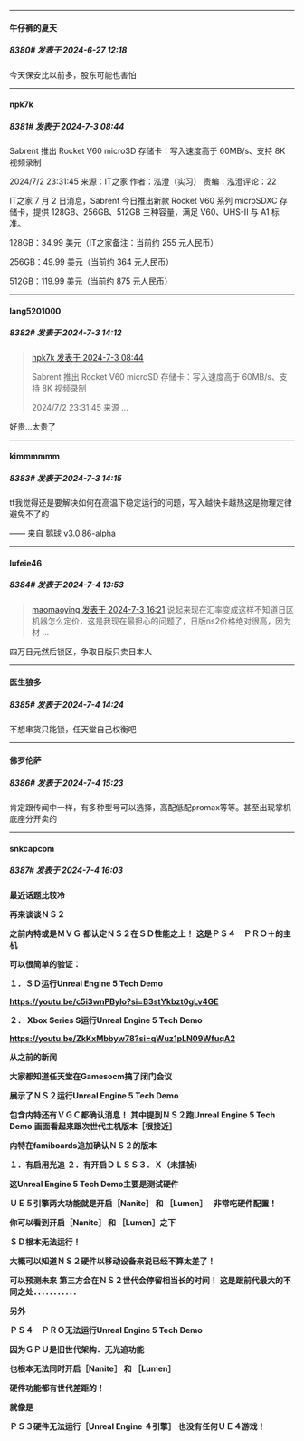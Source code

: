 ﻿
*****

####  牛仔裤的夏天  
##### 8380#       发表于 2024-6-27 12:18

今天保安比以前多，股东可能也害怕

*****

####  npk7k  
##### 8381#       发表于 2024-7-3 08:44

Sabrent 推出 Rocket V60 microSD 存储卡：写入速度高于 60MB/s、支持 8K 视频录制

2024/7/2 23:31:45 来源：IT之家 作者：泓澄（实习） 责编：泓澄评论：22

IT之家 7 月 2 日消息，Sabrent 今日推出新款 Rocket V60 系列 microSDXC 存储卡，提供 128GB、256GB、512GB 三种容量，满足 V60、UHS-II 与 A1 标准。

128GB：34.99 美元（IT之家备注：当前约 255 元人民币）

256GB：49.99 美元（当前约 364 元人民币）

512GB：119.99 美元（当前约 875 元人民币）


*****

####  lang5201000  
##### 8382#       发表于 2024-7-3 14:12

<blockquote><a href="httphttps://bbs.saraba1st.com/2b/forum.php?mod=redirect&amp;goto=findpost&amp;pid=65463232&amp;ptid=1989188" target="_blank">npk7k 发表于 2024-7-3 08:44</a>

Sabrent 推出 Rocket V60 microSD 存储卡：写入速度高于 60MB/s、支持 8K 视频录制

2024/7/2 23:31:45 来源 ...</blockquote>
好贵...太贵了

*****

####  kimmmmmm  
##### 8383#       发表于 2024-7-3 14:15

tf我觉得还是要解决如何在高温下稳定运行的问题，写入越快卡越热这是物理定律避免不了的

—— 来自 [鹅球](https://www.pgyer.com/xfPejhuq) v3.0.86-alpha


*****

####  lufeie46  
##### 8384#       发表于 2024-7-4 13:53

<blockquote><a href="httphttps://bbs.saraba1st.com/2b/forum.php?mod=redirect&amp;goto=findpost&amp;pid=65468482&amp;ptid=1989188" target="_blank">maomaoying 发表于 2024-7-3 16:21</a>
说起来现在汇率变成这样不知道日区机器怎么定价，这是我现在最担心的问题了，日版ns2价格绝对很高，因为材 ...</blockquote>
四万日元然后锁区，争取日版只卖日本人


*****

####  医生狼多  
##### 8385#       发表于 2024-7-4 14:24

不想串货只能锁，任天堂自己权衡吧


*****

####  佛罗伦萨  
##### 8386#       发表于 2024-7-4 15:23

肯定跟传闻中一样，有多种型号可以选择，高配低配promax等等。甚至出现掌机底座分开卖的


*****

####  snkcapcom  
##### 8387#       发表于 2024-7-4 16:03

<strong>最近话题比较冷</strong>

<strong>再来谈谈ＮＳ２</strong>

<strong>之前内特或是ＭＶＧ</strong>
<strong>
</strong>
<strong>都认定ＮＳ２在ＳＤ性能之上！</strong>
<strong>
</strong>
<strong>这是ＰＳ４　ＰＲＯ＋的主机</strong>

<strong>可以很简单的验证：</strong>

<strong>１．ＳＤ运行Unreal Engine 5 Tech Demo</strong>

<strong>https://youtu.be/c5i3wnPBylo?si=B3stYkbzt0gLv4GE</strong>

<strong>２． Xbox Series S运行Unreal Engine 5 Tech Demo</strong>

<strong>https://youtu.be/ZkKxMbbyw78?si=qWuz1pLN09WfuqA2</strong>

<strong>从之前的新闻</strong>

<strong>大家都知道任天堂在Gamesocm搞了闭门会议</strong>

<strong>展示了ＮＳ２运行Unreal Engine 5 Tech Demo</strong>

<strong>包含内特还有ＶＧＣ都确认消息！</strong>
<strong>
</strong>
<strong>其中提到ＮＳ２跑Unreal Engine 5 Tech Demo</strong>
<strong>
</strong>
<strong>画面看起来跟次世代主机版本［很接近］</strong>
<strong>
</strong>

<strong>内特在famiboards追加确认ＮＳ２的版本</strong>

<strong>１．有启用光追</strong>
<strong>
</strong>
<strong>２．有开启ＤＬＳＳ３．Ｘ（未插祯）</strong>
<strong>
</strong>
<strong>
</strong>

<strong>这Unreal Engine 5 Tech Demo主要是测试硬件</strong>

<strong>ＵＥ５引擎两大功能就是开启［Nanite］ 和 ［Lumen］　</strong>
<strong>
</strong>
<strong>非常吃硬件配置！</strong>
<strong>
</strong>

<strong>你可以看到开启［Nanite］ 和 ［Lumen］之下</strong>

<strong>ＳＤ根本无法运行！</strong>

<strong>大概可以知道ＮＳ２硬件以移动设备来说已经不算太差了！</strong>

<strong>可以预测未来</strong>
<strong>
</strong>
<strong>第三方会在ＮＳ２世代会停留相当长的时间！</strong>
<strong>
</strong>
<strong>这是跟前代最大的不同之处．．．．．．．．．．．</strong>

<strong>另外</strong>

<strong>ＰＳ４　ＰＲＯ无法运行Unreal Engine 5 Tech Demo</strong>

<strong>因为ＧＰＵ是旧世代架构．无光追功能</strong>

<strong>也根本无法同时开启［Nanite］ 和 ［Lumen］</strong>

<strong>硬件功能都有世代差距的！</strong>

<strong>就像是</strong>

<strong>ＰＳ３硬件无法运行［Unreal Engine ４引擎］</strong>
<strong>
</strong>
<strong>也没有任何ＵＥ４游戏！</strong>
<strong>
</strong>
<strong>　</strong>

